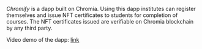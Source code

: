 _Chromify_ is a dapp built on Chromia. Using this dapp institutes can register themselves and issue NFT certificates to students for completion of courses. The NFT certificates issued are verifiable on Chromia blockchain by any third party.

Video demo of the dapp: [link](https://www.loom.com/share/5238f60b4bed4b3fa8e0c8dc13e0c873)
